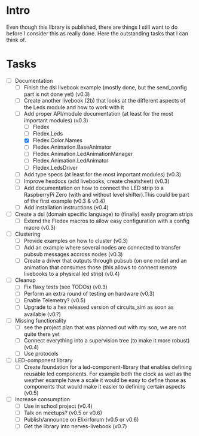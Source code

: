 # Intro
Even though this library is published, there are things I still want to do before I consider this
as really done. Here the outstanding tasks that I can think of.

# Tasks
- [ ] Documentation
  - [ ] Finish the dsl livebook example (mostly done, but the send_config part is not done yet) (v0.3)
  - [ ] Create another livebook (2b) that looks at the different aspects of the Leds module and how to work with it
  - [ ] Add proper API/module documentation (at least for the most important modules) (v0.3)
    - [ ] Fledex
    - [ ] Fledex.Leds
    - [x] Fledex.Color.Names
    - [ ] Fledex.Animation.BaseAnimator
    - [ ] Fledex.Animation.LedAnimationManager
    - [ ] Fledex.Animation.LedAnimator
    - [ ] Fledex.LedsDriver
  - [ ] Add type specs (at least for the most important modules) (v0.3)
  - [ ] Improve hexdocs (add livebooks, create cheatsheet) (v0.3)
  - [ ] Add documentation on how to connect the LED strip to a RaspberryPi Zero (with and without level shifter).This could be part of the first example (v0.3 & v0.4)
  - [ ] Add installation instructions (v0.4)
- [ ] Create a dsl (domain specific language) to (finally) easily program strips
  - [ ] Extend the Fledex macros to allow easy configuration with a config macro (v0.3)
- [ ] Clustering
  - [ ] Provide examples on how to cluster (v0.3)
  - [ ] Add an example where several nodes are connected to transfer pubsub messages accross nodes (v0.3)
  - [ ] Create a driver that outputs through pubsub (on one node) and an animation that consumes those (this allows to connect remote livebooks to a physical led strip) (v0.4)
- [ ] Cleanup
  - [ ] Fix flaxy tests (see TODOs) (v0.3)
  - [ ] Perform an extra round of testing on hardware (v0.3)
  - [ ] Enable Telemetry? (v0.5)
  - [ ] Upgrade to a hex released version of circuits_sim as soon as available (v0.?)
- [ ] Missing functionality
  - [ ] see the project plan that was planned out with my son, we are not quite there yet
  - [ ] Connect everything into a supervision tree (to make it more robust) (v0.4)
  - [ ] Use protocols
- [ ] LED-component library
  - [ ] Create foundation for a led-component-library that enables defining reusable led components. For example both the clock as well as the weather example have a scale it would be easy to define those as components that would make it easier to defining certain aspects (v0.5)
- [ ] Increase consumption
  - [ ] Use in school project (v0.4)
  - [ ] Talk on meetups? (v0.5 or v0.6)
  - [ ] Publish/announce on Elixirforum (v0.5 or v0.6)
  - [ ] Get the library into nerves-livebook (v0.7)
